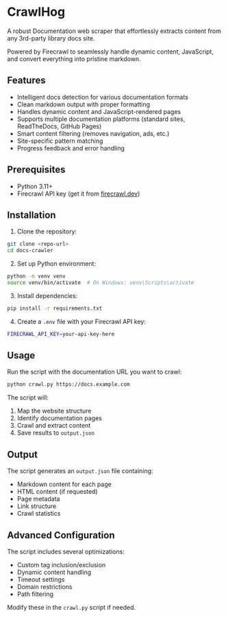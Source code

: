 # CrawlHog

A robust Documentation web scraper that effortlessly extracts content from any 3rd-party library docs site. 

Powered by Firecrawl to seamlessly handle dynamic content, JavaScript, and convert everything into pristine markdown.

## Features

- Intelligent docs detection for various documentation formats
- Clean markdown output with proper formatting
- Handles dynamic content and JavaScript-rendered pages
- Supports multiple documentation platforms (standard sites, ReadTheDocs, GitHub Pages)
- Smart content filtering (removes navigation, ads, etc.)
- Site-specific pattern matching
- Progress feedback and error handling

## Prerequisites

- Python 3.11+
- Firecrawl API key (get it from [firecrawl.dev](https://firecrawl.dev))

## Installation

1. Clone the repository:
```bash
git clone <repo-url>
cd docs-crawler
```

2. Set up Python environment:
```bash
python -m venv venv
source venv/bin/activate  # On Windows: venv\Scripts\activate
```

3. Install dependencies:
```bash
pip install -r requirements.txt
```

4. Create a `.env` file with your Firecrawl API key:
```bash
FIRECRAWL_API_KEY=your-api-key-here
```

## Usage

Run the script with the documentation URL you want to crawl:

```bash
python crawl.py https://docs.example.com
```

The script will:
1. Map the website structure
2. Identify documentation pages
3. Crawl and extract content
4. Save results to `output.json`

## Output

The script generates an `output.json` file containing:
- Markdown content for each page
- HTML content (if requested)
- Page metadata
- Link structure
- Crawl statistics

## Advanced Configuration

The script includes several optimizations:
- Custom tag inclusion/exclusion
- Dynamic content handling
- Timeout settings
- Domain restrictions
- Path filtering

Modify these in the `crawl.py` script if needed. 